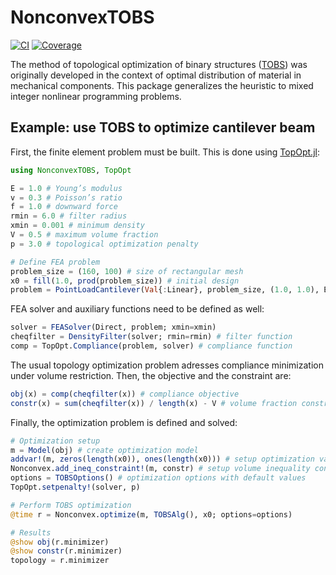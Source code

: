 # NonconvexTOBS

[![CI](https://github.com/JuliaNonconvex/NonconvexTOBS.jl/workflows/CI/badge.svg?branch=main)](https://github.com/JuliaNonconvex/NonconvexTOBS.jl/actions?query=workflow%3ACI)
[![Coverage](https://codecov.io/gh/JuliaNonconvex/NonconvexTOBS.jl/branch/main/graph/badge.svg)](https://codecov.io/gh/JuliaNonconvex/NonconvexTOBS.jl)

The method of topological optimization of binary structures ([TOBS](https://www.sciencedirect.com/science/article/abs/pii/S0168874X17305619?via%3Dihub)) was originally developed in the context of optimal distribution of material in mechanical components. This package generalizes the heuristic to mixed integer nonlinear programming problems.

## Example: use TOBS to optimize cantilever beam

First, the finite element problem must be built. This is done using [TopOpt.jl](https://github.com/JuliaTopOpt/TopOpt.jl):

```julia
using NonconvexTOBS, TopOpt

E = 1.0 # Young’s modulus
v = 0.3 # Poisson’s ratio
f = 1.0 # downward force
rmin = 6.0 # filter radius
xmin = 0.001 # minimum density
V = 0.5 # maximum volume fraction
p = 3.0 # topological optimization penalty

# Define FEA problem
problem_size = (160, 100) # size of rectangular mesh
x0 = fill(1.0, prod(problem_size)) # initial design
problem = PointLoadCantilever(Val{:Linear}, problem_size, (1.0, 1.0), E, v, f)
```

FEA solver and auxiliary functions need to be defined as well:

```julia
solver = FEASolver(Direct, problem; xmin=xmin)
cheqfilter = DensityFilter(solver; rmin=rmin) # filter function
comp = TopOpt.Compliance(problem, solver) # compliance function
```

The usual topology optimization problem adresses compliance minimization under volume restriction. Then, the objective and the constraint are:

```julia
obj(x) = comp(cheqfilter(x)) # compliance objective
constr(x) = sum(cheqfilter(x)) / length(x) - V # volume fraction constraint
```

Finally, the optimization problem is defined and solved:

```julia
# Optimization setup
m = Model(obj) # create optimization model
addvar!(m, zeros(length(x0)), ones(length(x0))) # setup optimization variables
Nonconvex.add_ineq_constraint!(m, constr) # setup volume inequality constraint
options = TOBSOptions() # optimization options with default values
TopOpt.setpenalty!(solver, p)

# Perform TOBS optimization
@time r = Nonconvex.optimize(m, TOBSAlg(), x0; options=options)

# Results
@show obj(r.minimizer)
@show constr(r.minimizer)
topology = r.minimizer
```
